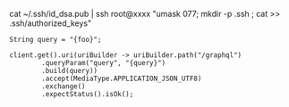 cat ~/.ssh/id_dsa.pub | ssh root@xxxx "umask 077; mkdir -p .ssh ; cat >> .ssh/authorized_keys"

```
String query = "{foo}";

client.get().uri(uriBuilder -> uriBuilder.path("/graphql")
		.queryParam("query", "{query}")
		.build(query))
		.accept(MediaType.APPLICATION_JSON_UTF8)
		.exchange()
		.expectStatus().isOk();
```

